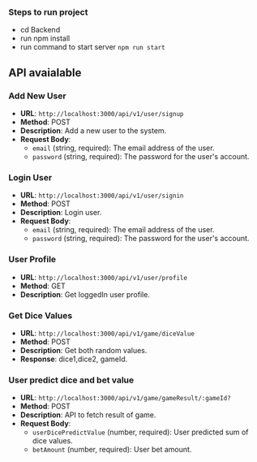 ### Steps to run project

- cd Backend
- run npm install
- run command to start server `npm run start`

## API avaialable

### Add New User

- **URL**: `http://localhost:3000/api/v1/user/signup`
- **Method**: POST
- **Description**: Add a new user to the system.
- **Request Body**:
  - `email` (string, required): The email address of the user.
  - `password` (string, required): The password for the user's account.

### Login User

- **URL**: `http://localhost:3000/api/v1/user/signin`
- **Method**: POST
- **Description**: Login user.
- **Request Body**:
  - `email` (string, required): The email address of the user.
  - `password` (string, required): The password for the user's account.

### User Profile

- **URL**: `http://localhost:3000/api/v1/user/profile`
- **Method**: GET
- **Description**: Get loggedIn user profile.

### Get Dice Values

- **URL**: `http://localhost:3000/api/v1/game/diceValue`
- **Method**: POST
- **Description**: Get both random values.
- **Response**: dice1,dice2, gameId.

### User predict dice and bet value

- **URL**: `http://localhost:3000/api/v1/game/gameResult/:gameId?`
- **Method**: POST
- **Description**: API to fetch result of game.
- **Request Body**:
  - `userDicePredictValue` (number, required): User predicted sum of dice values.
  - `betAmount` (number, required): User bet amount.
